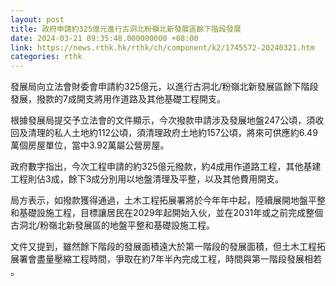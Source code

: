 ```yaml
---
layout: post
title: 政府申請約325億元進行古洞北粉嶺北新發展區餘下階段發展
date: 2024-03-21 09:35:48.000000000 +08:00
link: https://news.rthk.hk/rthk/ch/component/k2/1745572-20240321.htm
categories: rthk
---
```


發展局向立法會財委會申請約325億元，以進行古洞北/粉嶺北新發展區餘下階段發展，撥款的7成開支將用作道路及其他基礎工程開支。

根據發展局提交予立法會的文件顯示，今次撥款申請涉及發展地盤247公頃，須收回及清理的私人土地約112公頃，須清理政府土地約157公頃，將來可供應約6.49萬個房屋單位，當中3.92萬屬公營房屋。

政府數字指出，今次工程申請的約325億元撥款，約4成用作道路工程，其他基建工程則佔3成，餘下3成分別用以地盤清理及平整，以及其他費用開支。

局方表示，如撥款獲得通過，土木工程拓展署將於今年年中起，陸續展開地盤平整和基礎設施工程，目標讓居民在2029年起開始入伙，並在2031年或之前完成整個古洞北/粉嶺北新發展區的地盤平整和基礎設施工程。

文件又提到，雖然餘下階段的發展面積遠大於第一階段的發展面積，但土木工程拓展署會盡量壓縮工程時間，爭取在約7年半內完成工程，時間與第一階段發展相若 。
